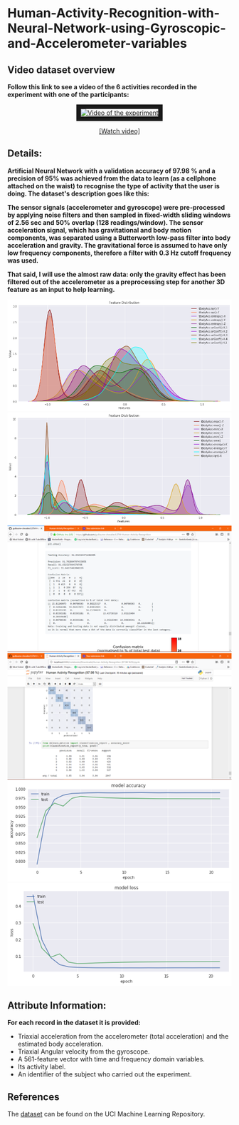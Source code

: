 # Human-Activity-Recognition-with-Neural-Network-using-Gyroscopic-and-Accelerometer-variables

## Video dataset overview

**Follow this link to see a video of the 6 activities recorded in the experiment with one of the participants:**

<p align="center">
  <a href="http://www.youtube.com/watch?feature=player_embedded&v=XOEN9W05_4A
" target="_blank"><img src="http://img.youtube.com/vi/XOEN9W05_4A/0.jpg" 
alt="Video of the experiment" width="400" height="300" border="10" /></a>
  <a href="https://youtu.be/XOEN9W05_4A"><center>[Watch video]</center></a>
</p>

## Details:

**Artificial Neural Network with a validation accuracy of 97.98 % and a precision of 95% was achieved from the data to learn (as a cellphone attached on the waist) to recognise the type of activity that the user is doing. 
The dataset's description goes like this:**

**The sensor signals (accelerometer and gyroscope) were pre-processed by applying noise filters and then sampled in fixed-width sliding windows of 2.56 sec and 50% overlap (128 readings/window). The sensor acceleration signal, which has gravitational and body motion components, was separated using a Butterworth low-pass filter into body acceleration and gravity. The gravitational force is assumed to have only low frequency components, therefore a filter with 0.3 Hz cutoff frequency was used.** 

**That said, I will use the almost raw data: only the gravity effect has been filtered out of the accelerometer  as a preprocessing step for another 3D feature as an input to help learning.** 

![feature_distribution1.png](feature_distribution1.png) 
![feature_distribution2.png](feature_distribution2.png)
![Research_paper_implementation.png](Research_paper_implementation.png) ![My_own_implementation](My_own_implementation.png)
![accuracy](accuracy.png)
![loss](loss.png)

## Attribute Information:

**For each record in the dataset it is provided:**
- Triaxial acceleration from the accelerometer (total acceleration) and the estimated body acceleration.
- Triaxial Angular velocity from the gyroscope.
- A 561-feature vector with time and frequency domain variables.
- Its activity label.
- An identifier of the subject who carried out the experiment.

## References

The [dataset](https://archive.ics.uci.edu/ml/datasets/Human+Activity+Recognition+Using+Smartphones) can be found on the UCI Machine Learning Repository. 
